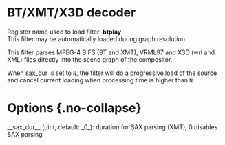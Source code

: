 <!-- automatically generated - do not edit, patch gpac/applications/gpac/gpac.c -->

# BT/XMT/X3D decoder  
  
Register name used to load filter: __btplay__  
This filter may be automatically loaded during graph resolution.  
  
This filter parses MPEG-4 BIFS (BT and XMT), VRML97 and X3D (wrl and XML) files directly into the scene graph of the compositor.  
  
When [sax_dur](#sax_dur) is set to `N`, the filter will do a progressive load of the source and cancel current loading when processing time is higher than `N`.  
  

# Options  {.no-collapse}  
  
<div markdown class="option">  
<a id="sax_dur">__sax_dur__</a> (uint, default: _0_): duration for SAX parsing (XMT), 0 disables SAX parsing  
</div>  
  
